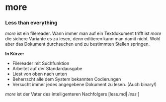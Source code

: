 # more

### Less than everything

*more* ist ein filereader.
Wann immer man auf ein Textdokument trifft ist *more* die sichere Variante es zu lesen, denn editieren kann man damit nicht. Wohl aber das Dokument durchsuchen und zu bestimmten Stellen springen.

**In Kürze:**
* Filereader mit Suchfunktion
* Arbeitet auf der Standardausgabe
* Liest von oben nach unten
* Beherrscht alle dem System bekannten Codierungen
* Versucht immer jedes angegebene Dokument zu lesen. (Auch binary!)

*more* ist der Vater des intelligenteren Nachfolgers [less.md| *less* ]